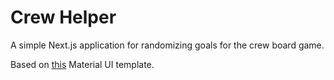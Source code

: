 # Crew Helper

A simple Next.js application for randomizing goals for the crew board game.

Based on [this](https://github.com/mui-org/material-ui/tree/master/examples/nextjs) Material UI template.

